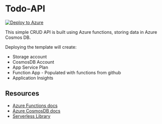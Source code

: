 # Todo-API

[![Deploy to Azure](https://azuredeploy.net/deploybutton.png)](https%3A%2F%2Fraw.githubusercontent.com%2Fmoppis%2Ftodo-api%2Fmaster%2Fazuredeploy.json)

This simple CRUD API is built using Azure functions, storing data in Azure Cosmos DB.

Deploying the template will create:

* Storage account
* CosmosDB Account
* App Service Plan
* Function App - Populated with functions from github
* Application Insights

## Resources

* [Azure Functions docs](https://docs.microsoft.com/azure/azure-functions/)
* [Azure CosmosDB docs](https://docs.microsoft.com/azure/cosmos-db/)
* [Serverless Library](https://www.serverlesslibrary.net/)
